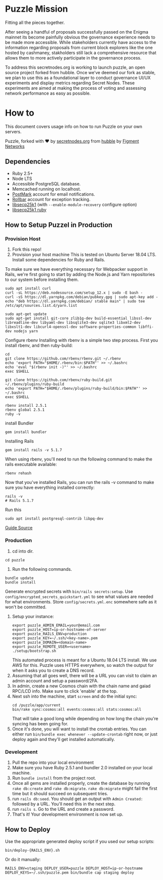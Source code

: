 # Puzzle Mission

Fitting all the pieces together.

After seeing a handful of proposals successfully passed on the Enigma mainnet its become painfully obvious the governance experience needs to be made more accessible. While stakeholders currently have access to the information regarding proposals from current block explorers like the one hosted by cashmaney, stakholders still lack a comprehensive resource that allows them to more actively participate in the governance process.

To address this secretnodes.org is working to launch puzzle, an open source project forked from hubble. Once we’ve deemed our fork as stable, we plan to use this as a foundational layer to conduct governance UI/UX experiments and display metrics regarding Secret Nodes. These experiments are aimed at making the process of voting and assessing network performance as easy as possible.

# How to
This document covers usage info on how to run Puzzle on your own servers.

Puzzle, forked with :heart: by [secretnodes.org](https://secretnodes.org) from [hubble](https://github.com/figment-networks/hubble) by [Figment Networks](https://github.com/figment-networks/)


## Dependencies

- Ruby 2.5+
- Node LTS
- Accessible PostgreSQL database.
- Memcached running on localhost.
- [PostMark](https://postmarkapp.com) account for email notifications.
- [Rollbar](https://rollbar.com) account for exception tracking.
- [libsecp25k1](https://github.com/bitcoin-core/secp256k1) (with `--enable-module-recovery` configure option)
- [libsecp25k1 ruby](https://github.com/cryptape/ruby-bitcoin-secp256k1#prerequiste)


## How to Setup Puzzel in Production

### Provision Host

1. Fork this repo!
1. Provision your host machine
This is tested on Ubuntu Server 18.04 LTS.
Install some dependencies for Ruby and Rails.

To make sure we have everything necessary for Webpacker support in Rails, we're first going to start by adding the Node.js and Yarn repositories to our system before installing them.

```
sudo apt install curl
curl -sL https://deb.nodesource.com/setup_12.x | sudo -E bash -
curl -sS https://dl.yarnpkg.com/debian/pubkey.gpg | sudo apt-key add -
echo "deb https://dl.yarnpkg.com/debian/ stable main" | sudo tee /etc/apt/sources.list.d/yarn.list

sudo apt-get update
sudo apt-get install git-core zlib1g-dev build-essential libssl-dev libreadline-dev libyaml-dev libsqlite3-dev sqlite3 libxml2-dev libxslt1-dev libcurl4-openssl-dev software-properties-common libffi-dev nodejs yarn
```
Configure rbenv
Installing with rbenv is a simple two step process. First you install rbenv, and then ruby-build:

```
cd
git clone https://github.com/rbenv/rbenv.git ~/.rbenv
echo 'export PATH="$HOME/.rbenv/bin:$PATH"' >> ~/.bashrc
echo 'eval "$(rbenv init -)"' >> ~/.bashrc
exec $SHELL

git clone https://github.com/rbenv/ruby-build.git ~/.rbenv/plugins/ruby-build
echo 'export PATH="$HOME/.rbenv/plugins/ruby-build/bin:$PATH"' >> ~/.bashrc
exec $SHELL

rbenv install 2.5.1
rbenv global 2.5.1
ruby -v
```
install Bundler
```
gem install bundler
```
Installing Rails
```
gem install rails -v 5.1.7
```

When using rbenv, you'll need to run the following command to make the rails executable available:

```
rbenv rehash
```
Now that you've installed Rails, you can run the rails -v command to make sure you have everything installed correctly:
```
rails -v
# Rails 5.1.7
```

Run this
```
sudo apt install postgresql-contrib libpq-dev
```

[Guide Source](https://gorails.com/setup/ubuntu/18.04)

### Production

1. cd into dir.
```
cd puzzle
```

1. Run the following commands.
```
bundle update
bundle install
```

Generate encrypted secrets with `bin/rails secrets:setup`. Use `config/encrypted_secrets_quickstart.yml` to see what values are needed for what environments. Store `config/secrets.yml.enc` somewhere safe as it won't be committed.
1. Setup your instance:
    ```
    export puzzle_ADMIN_EMAIL=your@email.com
    export puzzle_HOST=ip-or-hostname-of-server
    export puzzle_RAILS_ENV=production
    export puzzle_KEY=~/.ssh/<key-name>.pem
    export puzzle_DOMAIN=<domain-name>
    export puzzle_REMOTE_USER=<username>
    ./setup/bootstrap.sh
    ```
    This automated process is meant for a Ubuntu 18.04 LTS install. We use AWS for this. Puzzle uses HTTPS everywhere, so watch the output for when it asks you to create a DNS record.
1. Assuming that all goes well, there will be a URL you can visit to claim an admin account and setup a password/2FA.
1. In admin, create a new Cosmos chain with the chain name and gaiad RPC/LCD info. Make sure to click 'enable' at the top.
1. Next ssh into the machine, start `screen` and do the initial sync:
    ```
    cd /puzzle/app/current
    bin/rake sync:cosmos:all events:cosmos:all stats:cosmos:all
    ```
    That will take a good long while depending on how long the chain you're syncing has been going for.
1. Once it's done, you will want to install the crontab entries. You can either run `bin/bundle exec whenever --update-crontab` right now, or just deploy again and they'll get installed automatically.

### Development
1. Pull the repo into your local environment
2. Make sure you have Ruby 2.5.1 and bundler 2.0 installed on your local machine. 
3. Run `bundle install` from the project root.
4. Once all gems are installed properly, create the database by running `rake db:create` and `rake db:migrate`. `rake db:migrate` might fail the first time but it should succeed on subsequent tries. 
5. run `rails db:seed`. You should get an output with `Admin Created:` followed by a URL. You'll need this in the next step. 
6. run `rails s`. Go to the URL and create a password. 
7. That's it! Your development environment is now set up. 

## How to Deploy

Use the appropriate generated deploy script if you used our setup scripts:

```
bin/deploy-{RAILS_ENV}.sh
```

Or do it manually:

```
RAILS_ENV=staging DEPLOY_USER=puzzle DEPLOY_HOST=ip-or-hostname DEPLOY_KEYS=~/.ssh/puzzle.pem bin/bundle cap staging deploy
```
